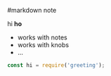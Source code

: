  #markdown note

hi **ho**

- works with notes
- works with knobs
- ...

```javascript
const hi = require('greeting');
```